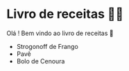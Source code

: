 # Livro de receitas :man_cook:

Olá ! Bem vindo ao livro de receitas :wave:

- Strogonoff de Frango
- Pavê
- Bolo de Cenoura